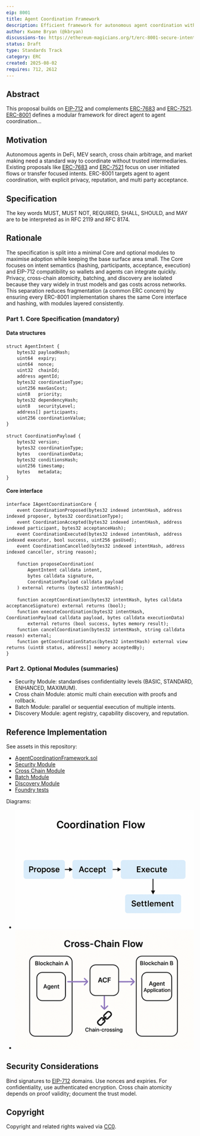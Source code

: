 ```yaml
---
eip: 8001
title: Agent Coordination Framework
description: Efficient framework for autonomous agent coordination with modular security and cross-chain capabilities
author: Kwame Bryan (@kbryan)
discussions-to: https://ethereum-magicians.org/t/erc-8001-secure-intents-a-cryptographic-framework-for-autonomous-agent-coordination-draft-erc-8001/24989
status: Draft
type: Standards Track
category: ERC
created: 2025-08-02
requires: 712, 2612
---
```


## Abstract

This proposal builds on [EIP-712](./eip-712.md) and complements [ERC-7683](./eip-7683.md) and [ERC-7521](./eip-7521.md).
[ERC-8001](./erc-8001.md) defines a modular framework for direct agent to agent coordination...

## Motivation

Autonomous agents in DeFi, MEV search, cross chain arbitrage, and market making need a standard way to coordinate without trusted intermediaries. Existing proposals like [ERC-7683](./eip-7683.md) and [ERC-7521](./eip-7521.md) focus on user initiated flows or transfer focused intents. ERC-8001 targets agent to agent coordination, with explicit privacy, reputation, and multi party acceptance.

## Specification

The key words MUST, MUST NOT, REQUIRED, SHALL, SHOULD, and MAY are to be interpreted as in RFC 2119 and RFC 8174.

## Rationale

The specification is split into a minimal Core and optional modules to maximise adoption while keeping the base surface area small.
The Core focuses on intent semantics (hashing, participants, acceptance, execution) and EIP-712 compatibility so wallets and agents can integrate quickly.
Privacy, cross-chain atomicity, batching, and discovery are isolated because they vary widely in trust models and gas costs across networks.
This separation reduces fragmentation (a common ERC concern) by ensuring every ERC-8001 implementation shares the same Core interface and hashing, with modules layered consistently.

### Part 1. Core Specification (mandatory)

#### Data structures

```solidity
struct AgentIntent {
    bytes32 payloadHash;
    uint64  expiry;
    uint64  nonce;
    uint32  chainId;
    address agentId;
    bytes32 coordinationType;
    uint256 maxGasCost;
    uint8   priority;
    bytes32 dependencyHash;
    uint8   securityLevel;
    address[] participants;
    uint256 coordinationValue;
}

struct CoordinationPayload {
    bytes32 version;
    bytes32 coordinationType;
    bytes   coordinationData;
    bytes32 conditionsHash;
    uint256 timestamp;
    bytes   metadata;
}
```

#### Core interface

```solidity
interface IAgentCoordinationCore {
    event CoordinationProposed(bytes32 indexed intentHash, address indexed proposer, bytes32 coordinationType);
    event CoordinationAccepted(bytes32 indexed intentHash, address indexed participant, bytes32 acceptanceHash);
    event CoordinationExecuted(bytes32 indexed intentHash, address indexed executor, bool success, uint256 gasUsed);
    event CoordinationCancelled(bytes32 indexed intentHash, address indexed canceller, string reason);

    function proposeCoordination(
        AgentIntent calldata intent,
        bytes calldata signature,
        CoordinationPayload calldata payload
    ) external returns (bytes32 intentHash);

    function acceptCoordination(bytes32 intentHash, bytes calldata acceptanceSignature) external returns (bool);
    function executeCoordination(bytes32 intentHash, CoordinationPayload calldata payload, bytes calldata executionData)
        external returns (bool success, bytes memory result);
    function cancelCoordination(bytes32 intentHash, string calldata reason) external;
    function getCoordinationStatus(bytes32 intentHash) external view returns (uint8 status, address[] memory acceptedBy);
}
```

### Part 2. Optional Modules (summaries)

- Security Module: standardises confidentiality levels (BASIC, STANDARD, ENHANCED, MAXIMUM).
- Cross chain Module: atomic multi chain execution with proofs and rollback.
- Batch Module: parallel or sequential execution of multiple intents.
- Discovery Module: agent registry, capability discovery, and reputation.

## Reference Implementation

See assets in this repository:

- [AgentCoordinationFramework.sol](../assets/erc-8001/AgentCoordinationFramework.sol)
- [Security Module](../assets/erc-8001/AgentCoordinationSecurityModule.sol)
- [Cross Chain Module](../assets/erc-8001/CrossChainCoordinationModule.sol)
- [Batch Module](../assets/erc-8001/BatchCoordinationModule.sol)
- [Discovery Module](../assets/erc-8001/AgentDiscoveryModule.sol)
- [Foundry tests](../assets/erc-8001/tests/)

Diagrams:

- ![Coordination Flow](../assets/erc-8001/diagrams/coordination_flow.png)
- ![Cross Chain Flow](../assets/erc-8001/diagrams/cross_chain_flow.png)

## Security Considerations

Bind signatures to [EIP-712](./eip-712.md) domains. Use nonces and expiries. For confidentiality, use authenticated encryption. Cross chain atomicity depends on proof validity; document the trust model.

## Copyright

Copyright and related rights waived via [CC0](./LICENSE.md).
